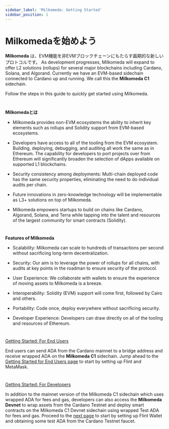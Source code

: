 ```yaml
---
sidebar_label: 'Milkomeda: Getting Started'
sidebar_position: 1
---
```


# Milkomedaを始めよう

**Milkomeda** は、EVM機能を非EVMブロックチェーンにもたらす画期的な新しいプロトコルです。 As development progresses, Milkomeda will expand to offer L2 solutions (rollups) for several major blockchains including Cardano, Solana, and Algorand. Currently we have an EVM-based sidechain connected to Cardano up and running. We call this the **Milkomeda C1** sidechain.

Follow the steps in this guide to quickly get started using Milkomeda.


#

**Milkomedaとは**

-   Milkomeda provides non-EVM ecosystems the ability to inherit key elements such as rollups and Solidity support from EVM-based ecosystems.


-   Developers have access to all of the tooling from the EVM ecosystem. Building, deploying, debugging, and auditing all work the same as in Ethereum. The capability for developers to port projects over from Ethereum will significantly broaden the selection of dApps available on supported L1 blockchains.


-   Security consistency among deployments: Multi-chain deployed code has the same security properties, eliminating the need to do individual audits per chain.


-   Future innovations in zero-knowledge technology will be implementable as L3+ solutions on top of Milkomeda.


-   Milkomeda empowers startups to build on chains like Cardano, Algorand, Solana, and Terra while tapping into the talent and resources of the largest community for smart contracts (Solidity).


#

**Features of Milkomeda**

-   Scalability: Milkomeda can scale to hundreds of transactions per second without sacrificing long-term decentralization.


-   Security: Our aim is to leverage the power of rollups for all chains, with audits at key points in the roadman to ensure security of the protocol.


-   User Experience: We collaborate with wallets to ensure the experience of moving assets to Milkomeda is a breeze.


-   Interoperability: Solidity (EVM) support will come first, followed by Cairo and others.


-   Portability: Code once, deploy everywhere without sacrificing security.


-   Developer Experience: Developers can draw directly on all of the tooling and resources of Ethereum.


#

[Getting Started: For End Users](./for-end-users/)

End users can send ADA from the Cardano mainnet to a bridge address and receive wrapped ADA on the **Milkomeda C1** sidechain. Jump ahead to the [Getting Started for End Users page](./for-end-users) to start by setting up Flint and MetaMask.

#

[Getting Started: For Developers](./for-developers/)

In addition to the mainnet version of the Milkomeda C1 sidechain which uses wrapped ADA for fees and gas, developers can also access the **Milkomeda Devnet** to wrap assets from the Cardano Testnet and deploy smart contracts on the Milkomeda C1 Devnet sidechain using wrapped Test ADA for fees and gas. Proceed to the [next page](https://dcspark.gitbook.io/milkomeda-getting-started/for-developers) to start by setting up Flint Wallet and obtaining some test ADA from the Cardano Testnet faucet.
